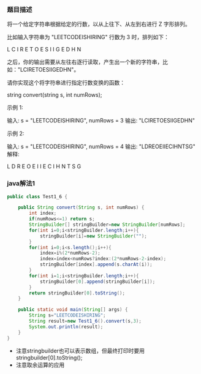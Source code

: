 ### 题目描述

将一个给定字符串根据给定的行数，以从上往下、从左到右进行 Z 字形排列。

比如输入字符串为 "LEETCODEISHIRING" 行数为 3 时，排列如下：

L   C   I   R
E T O E S I I G
E   D   H   N


之后，你的输出需要从左往右逐行读取，产生出一个新的字符串，比如："LCIRETOESIIGEDHN"。

请你实现这个将字符串进行指定行数变换的函数：

string convert(string s, int numRows);

示例 1:

输入: s = "LEETCODEISHIRING", numRows = 3
输出: "LCIRETOESIIGEDHN"


示例 2:

输入: s = "LEETCODEISHIRING", numRows = 4
输出: "LDREOEIIECIHNTSG"
解释:

L     D     R
E   O E   I I
E C   I H   N
T     S     G

### java解法1

```java
public class Test1_6 {

    public String convert(String s, int numRows) {
        int index;
        if(numRows<=1) return s;
        StringBuilder[] stringBuilder=new StringBuilder[numRows];
        for(int i=0;i<stringBuilder.length;i++){
            stringBuilder[i]=new StringBuilder("");
        }
        for(int i=0;i<s.length();i++){
            index=i%(2*numRows-2);
            index=index<numRows?index:(2*numRows-2-index);
            stringBuilder[index].append(s.charAt(i));
        }
        for(int i=1;i<stringBuilder.length;i++){
            stringBuilder[0].append(stringBuilder[i]);
        }
        return stringBuilder[0].toString();
    }

    public static void main(String[] args) {
        String s="LEETCODEISHIRING";
        String result=new Test1_6().convert(s,3);
        System.out.println(result);
    }
}
```

- 注意stringbuilder也可以表示数组，但最终打印时要用stringbuilder[0].toString();
- 注意取余运算的应用